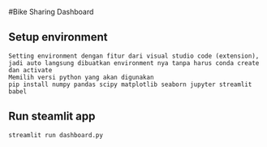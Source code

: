 #Bike Sharing Dashboard

## Setup environment 
```
Setting environment dengan fitur dari visual studio code (extension), jadi auto langsung dibuatkan environment nya tanpa harus conda create dan activate
Memilih versi python yang akan digunakan
pip install numpy pandas scipy matplotlib seaborn jupyter streamlit babel
```
## Run steamlit app
```
streamlit run dashboard.py
```
